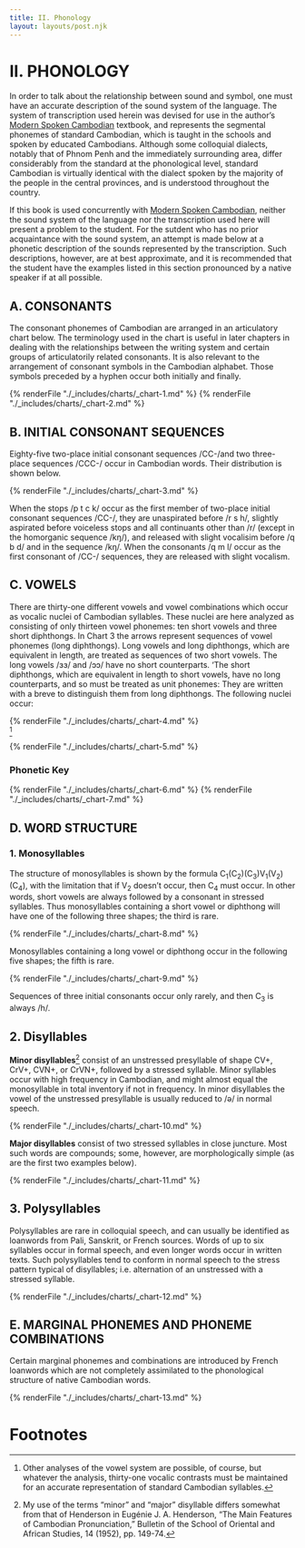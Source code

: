 ```yaml
---
title: II. Phonology
layout: layouts/post.njk
---
```

# II. PHONOLOGY

In order to talk about the relationship between sound and symbol, one must have an accurate description of the sound system of the language. The system of transcription used herein was devised for use in the author’s [Modern Spoken Cambodian](https://yalebooks.yale.edu/book/9780300013160/spoken-cambodian/) textbook, and represents the segmental phonemes of standard Cambodian, which is taught in the schools and spoken by educated Cambodians. Although some colloquial dialects, notably that of Phnom Penh and the immediately surrounding area, differ considerably from the standard at the phonological level, standard Cambodian is virtually identical with the dialect spoken by the majority of the people in the central provinces, and is understood throughout the country.

If this book is used concurrently with [Modern Spoken Cambodian](https://yalebooks.yale.edu/book/9780300013160/spoken-cambodian/), neither the sound system of the language nor the transcription used here will present a problem to the student. For the sutdent who has no prior acquaintance with the sound system, an attempt is made below at a phonetic description of the sounds represented by the transcription. Such descriptions, however, are at best approximate, and it is recommended that the student have the examples listed in this section pronounced by a native speaker if at all possible.

## A. CONSONANTS

The consonant phonemes of Cambodian are arranged in an articulatory chart below. The terminology used in the chart is useful in later chapters in dealing with the relationships between the writing system and certain groups of articulatorily related consonants. It is also relevant to the arrangement of consonant symbols in the Cambodian alphabet. Those symbols preceded by a hyphen occur both initially and finally.

{% renderFile "./_includes/charts/_chart-1.md" %} 
{% renderFile "./_includes/charts/_chart-2.md" %}


## B. INITIAL CONSONANT SEQUENCES

Eighty-five two-place initial consonant sequences <span class="ipa">/CC-/</span>and two three-place sequences <span class="ipa">/CCC-/</span> occur in Cambodian words. Their distribution is shown below.

{% renderFile "./_includes/charts/_chart-3.md" %}

When the stops <span class="ipa">/p t c k/</span> occur as the first member of two-place initial consonant sequences <span class="ipa">/CC-/</span>, they are unaspirated before <span class="ipa">/r s h/</span>, slightly aspirated before voiceless stops and all continuants other than <span class="ipa">/r/</span> (except in the homorganic sequence <span class="ipa">/kŋ/</span>), and released with slight vocalisim before <span class="ipa">/q b d/</span> and in the sequence <span class="ipa">/kŋ/</span>. When the consonants <span class="ipa">/q m l/</span> occur as the first consonant of <span class="ipa">/CC-/</span> sequences, they are released with slight vocalism.

## C. VOWELS

There are thirty-one different vowels and vowel combinations which occur as vocalic nuclei of Cambodian syllables. These nuclei are here analyzed as consisting of only thirteen vowel phonemes: ten short vowels and three short diphthongs. In Chart 3 the arrows represent sequences of vowel phonemes (long diphthongs). Long vowels and long diphthongs, which are equivalent in length, are treated as sequences of two short vowels. The long vowels <span class="ipa">/ɜɜ/</span> and <span class="ipa">/ɔɔ/</span> have no short counterparts. ‘The short diphthongs, which are equivalent in length to short vowels, have no long counterparts, and so must be treated as unit phonemes: They are written with a breve to distinguish them from long diphthongs. The following nuclei occur:

{% renderFile "./_includes/charts/_chart-4.md" %}  
[^1]

{% renderFile "./_includes/charts/_chart-5.md" %}


### Phonetic Key

{% renderFile "./_includes/charts/_chart-6.md" %}
{% renderFile "./_includes/charts/_chart-7.md" %}

## D. WORD STRUCTURE

### 1. Monosyllables

The structure of monosyllables is shown by the formula <span class="ipa">C<sub>1</sub>(C<sub>2</sub>)(C<sub>3</sub>)V<sub>1</sub>(V<sub>2</sub>)(C<sub>4</sub>)</span>, with the limitation that if <span class="ipa">V<sub>2</sub></span> doesn’t occur, then <span class="ipa">C<sub>4</sub></span> must occur. In other words, short vowels are always followed by a consonant in stressed syllables. Thus monosyllables containing a short vowel or diphthong will have one of the following three shapes; the third is rare.

{% renderFile "./_includes/charts/_chart-8.md" %}

Monosyllables containing a long vowel or diphthong occur in the following five shapes; the fifth is rare.

{% renderFile "./_includes/charts/_chart-9.md" %}

Sequences of three initial consonants occur only rarely, and then <span class="ipa">C<sub>3</sub><span> is always <span class="ipa">/h/</span>.

## 2. Disyllables

__Minor disyllables__[^2] consist of an unstressed presyllable of shape <span class="ipa">CV+, CrV+, CVN+, or CrVN+,</span> followed by a stressed syllable. Minor syllables occur with high frequency in Cambodian, and might almost equal the monosyllable in total inventory if not in frequency. In minor disyllables the vowel of the unstressed presyllable is usually reduced to <span class="ipa">/ə/</span> in normal speech.

{% renderFile "./_includes/charts/_chart-10.md" %}

__Major disyllables__ consist of two stressed syllables in close juncture. Most such words are compounds; some, however, are  morphologically simple (as are the first two examples below).

{% renderFile "./_includes/charts/_chart-11.md" %}

## 3. Polysyllables

Polysyllables are rare in colloquial speech, and can usually be identified as loanwords from Pali, Sanskrit, or French sources. Words of up to six syllables occur in formal speech, and even longer words occur in written texts. Such polysyllables tend to conform in normal speech to the stress pattern typical of disyllables; i.e. alternation of an unstressed with a stressed syllable.

{% renderFile "./_includes/charts/_chart-12.md" %}

## E. MARGINAL PHONEMES AND PHONEME COMBINATIONS

Certain marginal phonemes and combinations are introduced by French loanwords which are not completely assimilated to the  phonological structure of native Cambodian words.

{% renderFile "./_includes/charts/_chart-13.md" %}


# Footnotes

[^1]: Other analyses of the vowel system are possible, of course, but whatever the analysis, thirty-one vocalic contrasts must be maintained for an accurate representation of standard Cambodian syllables.

[^2]: My use of the terms “minor” and “major” disyllable differs somewhat from that of Henderson in Eugénie J. A. Henderson, “The Main Features of Cambodian Pronunciation,” Bulletin of the School of Oriental and African Studies, 14 (1952), pp. 149-74.

